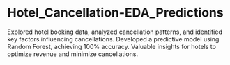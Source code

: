 # Hotel_Cancellation-EDA_Predictions
Explored hotel booking data, analyzed cancellation patterns, and identified key factors influencing cancellations. Developed a predictive model using Random Forest, achieving 100% accuracy. Valuable insights for hotels to optimize revenue and minimize cancellations.
